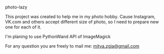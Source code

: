 photo-lazy

This project was created to help me in my photo hobby. Cause Instagram, VK.com and others accept different size of photo, so I need to prepare new one for each of it.

I'm planing to use PythonWand API of ImageMagick

For any question you are freely to mail me: mitya.zgia@gmail.com
